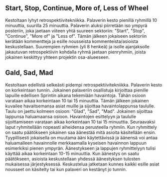 Start, Stop, Continue, More of, Less of Wheel
-------
Kestoltaan lyhyt retrospektiivitekniikka. Palaverin kesto pienillä ryhmillä 10 minuuttia, suurilla 25 minuuttia.
Palaverin aluksi piirretään iso ympyrä posteriin, joka jaetaan viiteen yhtä suureen sektoriin: "Start", "Stop", "Continue", "More of" ja "Less of". Tämän jälkeen jokaiseen sektoriin kerätään kommentteja ja esille nousseista kommenteista/asioista keskustellaan. Suurempien ryhmien (yli 8 henkeä) ja isolle ajanjaksolle jakautuvan retrospektiivin kohdalla ryhmä jaetaan pienryhmiin, joista jokainen keskittyy yhteen projektin osa-alueeseen.

Gald, Sad, Mad
-------

Kestoltaan edellistä selkeästi pidempi retrospektiivitekniikka. Palaverin kesto on korkeintaan tunnin. Jokainen palaveriin osallistuja kirjoittaa pienille lapuille edellisen Sprintin aikana tekemiään havaintoja. Tähän osioon varataan aikaa korkeintaan 10 tai 15 minuuttia. Tämän jälkeen jokainen kuvailee havaitsemansa asiat muille ja sijoittaa havaintolappunsa taululle. Taulu on jaettu kolmeen osioon: "Glad", "Sad", "Mad". Jokainen sijoittaa lappunsa haluamaansa osioon. Havaintojen esittelyyn ja taululle sijoittamiseen varataan aikaa korkeintaan 10 tai 15 minuuttia. Seuraavaksi laput ryhmitellään nopeasti aiheidensa perusteella ryhmiin. Kun ryhmittely on saatu päätökseen jokainen saa äänestää mitä asioita käsitellään ensin. Tyypillisesti jokaisella on muutama ääni käytettävissä ja äänensä voi antaa haluamalleen havainnolle merkkaamalla kyseisen havainnon lappuun esimerkiksi pienen ympyrän. Äänestykseen ja lappujen ryhmittelyyn tulisi käyttää aikaa korkeintaan 10-15 minuuttia. Kun äänestys on saatu päätökseen, asioista keskustellaan yhdessä äänestyksen tulosten mukaisessa järjestyksessä. Keskustelua jatketaan kunnes kaikki esille asiat nousseet on käsitelty tai kun palaveri on kestänyt jo tunnin.
